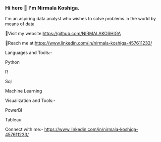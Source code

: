 ### Hi here 👋 I'm Nirmala Koshiga.



I'm an aspiring data analyst who wishes to solve problems in the world by means of data



🤗Visit my website:https://github.com/NIRMALAKOSHIGA


👀Reach me at:https://www.linkedin.com/in/nirmala-koshiga-457611233/

Languages and Tools:-


Python

R

Sql

Machine Learning

Visualization and Tools:-


PowerBI

Tableau


Connect with me:-
     https://www.linkedin.com/in/nirmala-koshiga-457611233/
